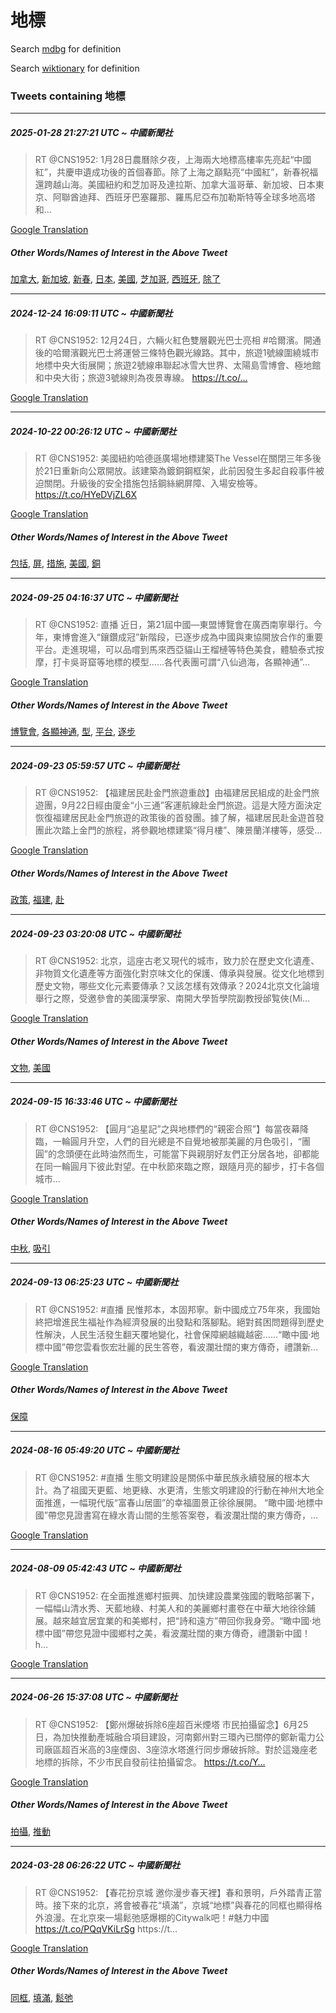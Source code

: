 # 地標

Search [mdbg](https://www.mdbg.net/chinese/dictionary?page=worddict&wdrst=0&wdqb=地標) for definition

Search [wiktionary](https://en.wiktionary.org/wiki/地標) for definition

### Tweets containing 地標

___
##### 2025-01-28 21:27:21 UTC ~ 中國新聞社
> RT @CNS1952: 1月28日農曆除夕夜，上海兩大地標高樓率先亮起“中國紅”，共慶申遺成功後的首個春節。除了上海之巔點亮“中國紅”，新春祝福還跨越山海。美國紐約和芝加哥及達拉斯、加拿大溫哥華、新加坡、日本東京、阿聯酋迪拜、西班牙巴塞羅那、羅馬尼亞布加勒斯特等全球多地高塔和…

[Google Translation](https://translate.google.com/?hi=en&tab=TT&sl=zh-CN&tl=en&op=translate&text=RT+%40CNS1952%3A+1%E6%9C%8828%E6%97%A5%E8%BE%B2%E6%9B%86%E9%99%A4%E5%A4%95%E5%A4%9C%EF%BC%8C%E4%B8%8A%E6%B5%B7%E5%85%A9%E5%A4%A7%E5%9C%B0%E6%A8%99%E9%AB%98%E6%A8%93%E7%8E%87%E5%85%88%E4%BA%AE%E8%B5%B7%E2%80%9C%E4%B8%AD%E5%9C%8B%E7%B4%85%E2%80%9D%EF%BC%8C%E5%85%B1%E6%85%B6%E7%94%B3%E9%81%BA%E6%88%90%E5%8A%9F%E5%BE%8C%E7%9A%84%E9%A6%96%E5%80%8B%E6%98%A5%E7%AF%80%E3%80%82%E9%99%A4%E4%BA%86%E4%B8%8A%E6%B5%B7%E4%B9%8B%E5%B7%94%E9%BB%9E%E4%BA%AE%E2%80%9C%E4%B8%AD%E5%9C%8B%E7%B4%85%E2%80%9D%EF%BC%8C%E6%96%B0%E6%98%A5%E7%A5%9D%E7%A6%8F%E9%82%84%E8%B7%A8%E8%B6%8A%E5%B1%B1%E6%B5%B7%E3%80%82%E7%BE%8E%E5%9C%8B%E7%B4%90%E7%B4%84%E5%92%8C%E8%8A%9D%E5%8A%A0%E5%93%A5%E5%8F%8A%E9%81%94%E6%8B%89%E6%96%AF%E3%80%81%E5%8A%A0%E6%8B%BF%E5%A4%A7%E6%BA%AB%E5%93%A5%E8%8F%AF%E3%80%81%E6%96%B0%E5%8A%A0%E5%9D%A1%E3%80%81%E6%97%A5%E6%9C%AC%E6%9D%B1%E4%BA%AC%E3%80%81%E9%98%BF%E8%81%AF%E9%85%8B%E8%BF%AA%E6%8B%9C%E3%80%81%E8%A5%BF%E7%8F%AD%E7%89%99%E5%B7%B4%E5%A1%9E%E7%BE%85%E9%82%A3%E3%80%81%E7%BE%85%E9%A6%AC%E5%B0%BC%E4%BA%9E%E5%B8%83%E5%8A%A0%E5%8B%92%E6%96%AF%E7%89%B9%E7%AD%89%E5%85%A8%E7%90%83%E5%A4%9A%E5%9C%B0%E9%AB%98%E5%A1%94%E5%92%8C%E2%80%A6)
##### Other Words/Names of Interest in the Above Tweet
[加拿大](加拿大.md), [新加坡](新加坡.md), [新春](新春.md), [日本](日本.md), [美國](美國.md), [芝加哥](芝加哥.md), [西班牙](西班牙.md), [除了](除了.md)
___
##### 2024-12-24 16:09:11 UTC ~ 中國新聞社
> RT @CNS1952: 12月24日，六輛火紅色雙層觀光巴士亮相 #哈爾濱。開通後的哈爾濱觀光巴士將運營三條特色觀光線路。其中，旅遊1號線圍繞城市地標中央大街展開；旅遊2號線串聯起冰雪大世界、太陽島雪博會、極地館和中央大街；旅遊3號線則為夜景專線。 https://t.co/…

[Google Translation](https://translate.google.com/?hi=en&tab=TT&sl=zh-CN&tl=en&op=translate&text=RT+%40CNS1952%3A+12%E6%9C%8824%E6%97%A5%EF%BC%8C%E5%85%AD%E8%BC%9B%E7%81%AB%E7%B4%85%E8%89%B2%E9%9B%99%E5%B1%A4%E8%A7%80%E5%85%89%E5%B7%B4%E5%A3%AB%E4%BA%AE%E7%9B%B8+%23%E5%93%88%E7%88%BE%E6%BF%B1%E3%80%82%E9%96%8B%E9%80%9A%E5%BE%8C%E7%9A%84%E5%93%88%E7%88%BE%E6%BF%B1%E8%A7%80%E5%85%89%E5%B7%B4%E5%A3%AB%E5%B0%87%E9%81%8B%E7%87%9F%E4%B8%89%E6%A2%9D%E7%89%B9%E8%89%B2%E8%A7%80%E5%85%89%E7%B7%9A%E8%B7%AF%E3%80%82%E5%85%B6%E4%B8%AD%EF%BC%8C%E6%97%85%E9%81%8A1%E8%99%9F%E7%B7%9A%E5%9C%8D%E7%B9%9E%E5%9F%8E%E5%B8%82%E5%9C%B0%E6%A8%99%E4%B8%AD%E5%A4%AE%E5%A4%A7%E8%A1%97%E5%B1%95%E9%96%8B%EF%BC%9B%E6%97%85%E9%81%8A2%E8%99%9F%E7%B7%9A%E4%B8%B2%E8%81%AF%E8%B5%B7%E5%86%B0%E9%9B%AA%E5%A4%A7%E4%B8%96%E7%95%8C%E3%80%81%E5%A4%AA%E9%99%BD%E5%B3%B6%E9%9B%AA%E5%8D%9A%E6%9C%83%E3%80%81%E6%A5%B5%E5%9C%B0%E9%A4%A8%E5%92%8C%E4%B8%AD%E5%A4%AE%E5%A4%A7%E8%A1%97%EF%BC%9B%E6%97%85%E9%81%8A3%E8%99%9F%E7%B7%9A%E5%89%87%E7%82%BA%E5%A4%9C%E6%99%AF%E5%B0%88%E7%B7%9A%E3%80%82+https%3A%2F%2Ft.co%2F%E2%80%A6)
___
##### 2024-10-22 00:26:12 UTC ~ 中國新聞社
> RT @CNS1952: 美國紐約哈德遜廣場地標建築The Vessel在關閉三年多後於21日重新向公眾開放。該建築為鍍銅鋼框架，此前因發生多起自殺事件被迫關閉。升級後的安全措施包括鋼絲網屏障、入場安檢等。 https://t.co/HYeDVjZL6X

[Google Translation](https://translate.google.com/?hi=en&tab=TT&sl=zh-CN&tl=en&op=translate&text=RT+%40CNS1952%3A+%E7%BE%8E%E5%9C%8B%E7%B4%90%E7%B4%84%E5%93%88%E5%BE%B7%E9%81%9C%E5%BB%A3%E5%A0%B4%E5%9C%B0%E6%A8%99%E5%BB%BA%E7%AF%89The+Vessel%E5%9C%A8%E9%97%9C%E9%96%89%E4%B8%89%E5%B9%B4%E5%A4%9A%E5%BE%8C%E6%96%BC21%E6%97%A5%E9%87%8D%E6%96%B0%E5%90%91%E5%85%AC%E7%9C%BE%E9%96%8B%E6%94%BE%E3%80%82%E8%A9%B2%E5%BB%BA%E7%AF%89%E7%82%BA%E9%8D%8D%E9%8A%85%E9%8B%BC%E6%A1%86%E6%9E%B6%EF%BC%8C%E6%AD%A4%E5%89%8D%E5%9B%A0%E7%99%BC%E7%94%9F%E5%A4%9A%E8%B5%B7%E8%87%AA%E6%AE%BA%E4%BA%8B%E4%BB%B6%E8%A2%AB%E8%BF%AB%E9%97%9C%E9%96%89%E3%80%82%E5%8D%87%E7%B4%9A%E5%BE%8C%E7%9A%84%E5%AE%89%E5%85%A8%E6%8E%AA%E6%96%BD%E5%8C%85%E6%8B%AC%E9%8B%BC%E7%B5%B2%E7%B6%B2%E5%B1%8F%E9%9A%9C%E3%80%81%E5%85%A5%E5%A0%B4%E5%AE%89%E6%AA%A2%E7%AD%89%E3%80%82+https%3A%2F%2Ft.co%2FHYeDVjZL6X)
##### Other Words/Names of Interest in the Above Tweet
[包括](包括.md), [屏](屏.md), [措施](措施.md), [美國](美國.md), [銅](銅.md)
___
##### 2024-09-25 04:16:37 UTC ~ 中國新聞社
> RT @CNS1952: 直播 近日，第21屆中國—東盟博覽會在廣西南寧舉行。今年，東博會進入“鑲鑽成冠”新階段，已逐步成為中國與東協開放合作的重要平台。走進現場，可以品嚐到馬來西亞貓山王榴槤等特色美食，體驗泰式按摩，打卡吳哥窟等地標的模型……各代表團可謂“八仙過海，各顯神通”…

[Google Translation](https://translate.google.com/?hi=en&tab=TT&sl=zh-CN&tl=en&op=translate&text=RT+%40CNS1952%3A+%E7%9B%B4%E6%92%AD+%E8%BF%91%E6%97%A5%EF%BC%8C%E7%AC%AC21%E5%B1%86%E4%B8%AD%E5%9C%8B%E2%80%94%E6%9D%B1%E7%9B%9F%E5%8D%9A%E8%A6%BD%E6%9C%83%E5%9C%A8%E5%BB%A3%E8%A5%BF%E5%8D%97%E5%AF%A7%E8%88%89%E8%A1%8C%E3%80%82%E4%BB%8A%E5%B9%B4%EF%BC%8C%E6%9D%B1%E5%8D%9A%E6%9C%83%E9%80%B2%E5%85%A5%E2%80%9C%E9%91%B2%E9%91%BD%E6%88%90%E5%86%A0%E2%80%9D%E6%96%B0%E9%9A%8E%E6%AE%B5%EF%BC%8C%E5%B7%B2%E9%80%90%E6%AD%A5%E6%88%90%E7%82%BA%E4%B8%AD%E5%9C%8B%E8%88%87%E6%9D%B1%E5%8D%94%E9%96%8B%E6%94%BE%E5%90%88%E4%BD%9C%E7%9A%84%E9%87%8D%E8%A6%81%E5%B9%B3%E5%8F%B0%E3%80%82%E8%B5%B0%E9%80%B2%E7%8F%BE%E5%A0%B4%EF%BC%8C%E5%8F%AF%E4%BB%A5%E5%93%81%E5%9A%90%E5%88%B0%E9%A6%AC%E4%BE%86%E8%A5%BF%E4%BA%9E%E8%B2%93%E5%B1%B1%E7%8E%8B%E6%A6%B4%E6%A7%A4%E7%AD%89%E7%89%B9%E8%89%B2%E7%BE%8E%E9%A3%9F%EF%BC%8C%E9%AB%94%E9%A9%97%E6%B3%B0%E5%BC%8F%E6%8C%89%E6%91%A9%EF%BC%8C%E6%89%93%E5%8D%A1%E5%90%B3%E5%93%A5%E7%AA%9F%E7%AD%89%E5%9C%B0%E6%A8%99%E7%9A%84%E6%A8%A1%E5%9E%8B%E2%80%A6%E2%80%A6%E5%90%84%E4%BB%A3%E8%A1%A8%E5%9C%98%E5%8F%AF%E8%AC%82%E2%80%9C%E5%85%AB%E4%BB%99%E9%81%8E%E6%B5%B7%EF%BC%8C%E5%90%84%E9%A1%AF%E7%A5%9E%E9%80%9A%E2%80%9D%E2%80%A6)
##### Other Words/Names of Interest in the Above Tweet
[博覽會](博覽會.md), [各顯神通](各顯神通.md), [型](型.md), [平台](平台.md), [逐步](逐步.md)
___
##### 2024-09-23 05:59:57 UTC ~ 中國新聞社
> RT @CNS1952: 【福建居民赴金門旅遊重啟】由福建居民組成的赴金門旅遊團，9月22日經由廈金“小三通”客運航線赴金門旅遊。這是大陸方面決定恢復福建居民赴金門旅遊的政策後的首發團。據了解，福建居民赴金遊首發團此次踏上金門的旅程，將參觀地標建築“得月樓”、陳景蘭洋樓等，感受…

[Google Translation](https://translate.google.com/?hi=en&tab=TT&sl=zh-CN&tl=en&op=translate&text=RT+%40CNS1952%3A+%E3%80%90%E7%A6%8F%E5%BB%BA%E5%B1%85%E6%B0%91%E8%B5%B4%E9%87%91%E9%96%80%E6%97%85%E9%81%8A%E9%87%8D%E5%95%9F%E3%80%91%E7%94%B1%E7%A6%8F%E5%BB%BA%E5%B1%85%E6%B0%91%E7%B5%84%E6%88%90%E7%9A%84%E8%B5%B4%E9%87%91%E9%96%80%E6%97%85%E9%81%8A%E5%9C%98%EF%BC%8C9%E6%9C%8822%E6%97%A5%E7%B6%93%E7%94%B1%E5%BB%88%E9%87%91%E2%80%9C%E5%B0%8F%E4%B8%89%E9%80%9A%E2%80%9D%E5%AE%A2%E9%81%8B%E8%88%AA%E7%B7%9A%E8%B5%B4%E9%87%91%E9%96%80%E6%97%85%E9%81%8A%E3%80%82%E9%80%99%E6%98%AF%E5%A4%A7%E9%99%B8%E6%96%B9%E9%9D%A2%E6%B1%BA%E5%AE%9A%E6%81%A2%E5%BE%A9%E7%A6%8F%E5%BB%BA%E5%B1%85%E6%B0%91%E8%B5%B4%E9%87%91%E9%96%80%E6%97%85%E9%81%8A%E7%9A%84%E6%94%BF%E7%AD%96%E5%BE%8C%E7%9A%84%E9%A6%96%E7%99%BC%E5%9C%98%E3%80%82%E6%93%9A%E4%BA%86%E8%A7%A3%EF%BC%8C%E7%A6%8F%E5%BB%BA%E5%B1%85%E6%B0%91%E8%B5%B4%E9%87%91%E9%81%8A%E9%A6%96%E7%99%BC%E5%9C%98%E6%AD%A4%E6%AC%A1%E8%B8%8F%E4%B8%8A%E9%87%91%E9%96%80%E7%9A%84%E6%97%85%E7%A8%8B%EF%BC%8C%E5%B0%87%E5%8F%83%E8%A7%80%E5%9C%B0%E6%A8%99%E5%BB%BA%E7%AF%89%E2%80%9C%E5%BE%97%E6%9C%88%E6%A8%93%E2%80%9D%E3%80%81%E9%99%B3%E6%99%AF%E8%98%AD%E6%B4%8B%E6%A8%93%E7%AD%89%EF%BC%8C%E6%84%9F%E5%8F%97%E2%80%A6)
##### Other Words/Names of Interest in the Above Tweet
[政策](政策.md), [福建](福建.md), [赴](赴.md)
___
##### 2024-09-23 03:20:08 UTC ~ 中國新聞社
> RT @CNS1952: 北京，這座古老又現代的城市，致力於在歷史文化遺產、非物質文化遺產等方面強化對京味文化的保護、傳承與發展。從文化地標到歷史文物，哪些文化元素要傳承？又該怎樣有效傳承？2024北京文化論壇舉行之際，受邀參會的美國漢學家、南開大學哲學院副教授邰覧俠(Mi…

[Google Translation](https://translate.google.com/?hi=en&tab=TT&sl=zh-CN&tl=en&op=translate&text=RT+%40CNS1952%3A+%E5%8C%97%E4%BA%AC%EF%BC%8C%E9%80%99%E5%BA%A7%E5%8F%A4%E8%80%81%E5%8F%88%E7%8F%BE%E4%BB%A3%E7%9A%84%E5%9F%8E%E5%B8%82%EF%BC%8C%E8%87%B4%E5%8A%9B%E6%96%BC%E5%9C%A8%E6%AD%B7%E5%8F%B2%E6%96%87%E5%8C%96%E9%81%BA%E7%94%A2%E3%80%81%E9%9D%9E%E7%89%A9%E8%B3%AA%E6%96%87%E5%8C%96%E9%81%BA%E7%94%A2%E7%AD%89%E6%96%B9%E9%9D%A2%E5%BC%B7%E5%8C%96%E5%B0%8D%E4%BA%AC%E5%91%B3%E6%96%87%E5%8C%96%E7%9A%84%E4%BF%9D%E8%AD%B7%E3%80%81%E5%82%B3%E6%89%BF%E8%88%87%E7%99%BC%E5%B1%95%E3%80%82%E5%BE%9E%E6%96%87%E5%8C%96%E5%9C%B0%E6%A8%99%E5%88%B0%E6%AD%B7%E5%8F%B2%E6%96%87%E7%89%A9%EF%BC%8C%E5%93%AA%E4%BA%9B%E6%96%87%E5%8C%96%E5%85%83%E7%B4%A0%E8%A6%81%E5%82%B3%E6%89%BF%EF%BC%9F%E5%8F%88%E8%A9%B2%E6%80%8E%E6%A8%A3%E6%9C%89%E6%95%88%E5%82%B3%E6%89%BF%EF%BC%9F2024%E5%8C%97%E4%BA%AC%E6%96%87%E5%8C%96%E8%AB%96%E5%A3%87%E8%88%89%E8%A1%8C%E4%B9%8B%E9%9A%9B%EF%BC%8C%E5%8F%97%E9%82%80%E5%8F%83%E6%9C%83%E7%9A%84%E7%BE%8E%E5%9C%8B%E6%BC%A2%E5%AD%B8%E5%AE%B6%E3%80%81%E5%8D%97%E9%96%8B%E5%A4%A7%E5%AD%B8%E5%93%B2%E5%AD%B8%E9%99%A2%E5%89%AF%E6%95%99%E6%8E%88%E9%82%B0%E8%A6%A7%E4%BF%A0%28Mi%E2%80%A6)
##### Other Words/Names of Interest in the Above Tweet
[文物](文物.md), [美國](美國.md)
___
##### 2024-09-15 16:33:46 UTC ~ 中國新聞社
> RT @CNS1952: 【圓月“追星記”之與地標們的“親密合照”】每當夜幕降臨，一輪圓月升空，人們的目光總是不自覺地被那美麗的月色吸引，“團圓”的念頭便在此時油然而生，可能當下與親朋好友們正分居各地，卻都能在同一輪圓月下彼此對望。在中秋節來臨之際，跟隨月亮的腳步，打卡各個城市…

[Google Translation](https://translate.google.com/?hi=en&tab=TT&sl=zh-CN&tl=en&op=translate&text=RT+%40CNS1952%3A+%E3%80%90%E5%9C%93%E6%9C%88%E2%80%9C%E8%BF%BD%E6%98%9F%E8%A8%98%E2%80%9D%E4%B9%8B%E8%88%87%E5%9C%B0%E6%A8%99%E5%80%91%E7%9A%84%E2%80%9C%E8%A6%AA%E5%AF%86%E5%90%88%E7%85%A7%E2%80%9D%E3%80%91%E6%AF%8F%E7%95%B6%E5%A4%9C%E5%B9%95%E9%99%8D%E8%87%A8%EF%BC%8C%E4%B8%80%E8%BC%AA%E5%9C%93%E6%9C%88%E5%8D%87%E7%A9%BA%EF%BC%8C%E4%BA%BA%E5%80%91%E7%9A%84%E7%9B%AE%E5%85%89%E7%B8%BD%E6%98%AF%E4%B8%8D%E8%87%AA%E8%A6%BA%E5%9C%B0%E8%A2%AB%E9%82%A3%E7%BE%8E%E9%BA%97%E7%9A%84%E6%9C%88%E8%89%B2%E5%90%B8%E5%BC%95%EF%BC%8C%E2%80%9C%E5%9C%98%E5%9C%93%E2%80%9D%E7%9A%84%E5%BF%B5%E9%A0%AD%E4%BE%BF%E5%9C%A8%E6%AD%A4%E6%99%82%E6%B2%B9%E7%84%B6%E8%80%8C%E7%94%9F%EF%BC%8C%E5%8F%AF%E8%83%BD%E7%95%B6%E4%B8%8B%E8%88%87%E8%A6%AA%E6%9C%8B%E5%A5%BD%E5%8F%8B%E5%80%91%E6%AD%A3%E5%88%86%E5%B1%85%E5%90%84%E5%9C%B0%EF%BC%8C%E5%8D%BB%E9%83%BD%E8%83%BD%E5%9C%A8%E5%90%8C%E4%B8%80%E8%BC%AA%E5%9C%93%E6%9C%88%E4%B8%8B%E5%BD%BC%E6%AD%A4%E5%B0%8D%E6%9C%9B%E3%80%82%E5%9C%A8%E4%B8%AD%E7%A7%8B%E7%AF%80%E4%BE%86%E8%87%A8%E4%B9%8B%E9%9A%9B%EF%BC%8C%E8%B7%9F%E9%9A%A8%E6%9C%88%E4%BA%AE%E7%9A%84%E8%85%B3%E6%AD%A5%EF%BC%8C%E6%89%93%E5%8D%A1%E5%90%84%E5%80%8B%E5%9F%8E%E5%B8%82%E2%80%A6)
##### Other Words/Names of Interest in the Above Tweet
[中秋](中秋.md), [吸引](吸引.md)
___
##### 2024-09-13 06:25:23 UTC ~ 中國新聞社
> RT @CNS1952: #直播 民惟邦本，本固邦寧。新中國成立75年來，我國始終把增進民生福祉作為經濟發展的出發點和落腳點。絕對貧困問題得到歷史性解決，人民生活發生翻天覆地變化，社會保障網越織越密……“瞰中國·地標中國”帶您雲看恢宏壯麗的民生答卷，看波瀾壯闊的東方傳奇，禮讚新…

[Google Translation](https://translate.google.com/?hi=en&tab=TT&sl=zh-CN&tl=en&op=translate&text=RT+%40CNS1952%3A+%23%E7%9B%B4%E6%92%AD+%E6%B0%91%E6%83%9F%E9%82%A6%E6%9C%AC%EF%BC%8C%E6%9C%AC%E5%9B%BA%E9%82%A6%E5%AF%A7%E3%80%82%E6%96%B0%E4%B8%AD%E5%9C%8B%E6%88%90%E7%AB%8B75%E5%B9%B4%E4%BE%86%EF%BC%8C%E6%88%91%E5%9C%8B%E5%A7%8B%E7%B5%82%E6%8A%8A%E5%A2%9E%E9%80%B2%E6%B0%91%E7%94%9F%E7%A6%8F%E7%A5%89%E4%BD%9C%E7%82%BA%E7%B6%93%E6%BF%9F%E7%99%BC%E5%B1%95%E7%9A%84%E5%87%BA%E7%99%BC%E9%BB%9E%E5%92%8C%E8%90%BD%E8%85%B3%E9%BB%9E%E3%80%82%E7%B5%95%E5%B0%8D%E8%B2%A7%E5%9B%B0%E5%95%8F%E9%A1%8C%E5%BE%97%E5%88%B0%E6%AD%B7%E5%8F%B2%E6%80%A7%E8%A7%A3%E6%B1%BA%EF%BC%8C%E4%BA%BA%E6%B0%91%E7%94%9F%E6%B4%BB%E7%99%BC%E7%94%9F%E7%BF%BB%E5%A4%A9%E8%A6%86%E5%9C%B0%E8%AE%8A%E5%8C%96%EF%BC%8C%E7%A4%BE%E6%9C%83%E4%BF%9D%E9%9A%9C%E7%B6%B2%E8%B6%8A%E7%B9%94%E8%B6%8A%E5%AF%86%E2%80%A6%E2%80%A6%E2%80%9C%E7%9E%B0%E4%B8%AD%E5%9C%8B%C2%B7%E5%9C%B0%E6%A8%99%E4%B8%AD%E5%9C%8B%E2%80%9D%E5%B8%B6%E6%82%A8%E9%9B%B2%E7%9C%8B%E6%81%A2%E5%AE%8F%E5%A3%AF%E9%BA%97%E7%9A%84%E6%B0%91%E7%94%9F%E7%AD%94%E5%8D%B7%EF%BC%8C%E7%9C%8B%E6%B3%A2%E7%80%BE%E5%A3%AF%E9%97%8A%E7%9A%84%E6%9D%B1%E6%96%B9%E5%82%B3%E5%A5%87%EF%BC%8C%E7%A6%AE%E8%AE%9A%E6%96%B0%E2%80%A6)
##### Other Words/Names of Interest in the Above Tweet
[保障](保障.md)
___
##### 2024-08-16 05:49:20 UTC ~ 中國新聞社
> RT @CNS1952: #直播 生態文明建設是關係中華民族永續發展的根本大計。為了祖國天更藍、地更綠、水更清，生態文明建設的行動在神州大地全面推進，一幅現代版“富春山居圖”的幸福圖景正徐徐展開。 “瞰中國·地標中國”帶您見證書寫在綠水青山間的生態答案卷，看波瀾壯闊的東方傳奇，…

[Google Translation](https://translate.google.com/?hi=en&tab=TT&sl=zh-CN&tl=en&op=translate&text=RT+%40CNS1952%3A+%23%E7%9B%B4%E6%92%AD+%E7%94%9F%E6%85%8B%E6%96%87%E6%98%8E%E5%BB%BA%E8%A8%AD%E6%98%AF%E9%97%9C%E4%BF%82%E4%B8%AD%E8%8F%AF%E6%B0%91%E6%97%8F%E6%B0%B8%E7%BA%8C%E7%99%BC%E5%B1%95%E7%9A%84%E6%A0%B9%E6%9C%AC%E5%A4%A7%E8%A8%88%E3%80%82%E7%82%BA%E4%BA%86%E7%A5%96%E5%9C%8B%E5%A4%A9%E6%9B%B4%E8%97%8D%E3%80%81%E5%9C%B0%E6%9B%B4%E7%B6%A0%E3%80%81%E6%B0%B4%E6%9B%B4%E6%B8%85%EF%BC%8C%E7%94%9F%E6%85%8B%E6%96%87%E6%98%8E%E5%BB%BA%E8%A8%AD%E7%9A%84%E8%A1%8C%E5%8B%95%E5%9C%A8%E7%A5%9E%E5%B7%9E%E5%A4%A7%E5%9C%B0%E5%85%A8%E9%9D%A2%E6%8E%A8%E9%80%B2%EF%BC%8C%E4%B8%80%E5%B9%85%E7%8F%BE%E4%BB%A3%E7%89%88%E2%80%9C%E5%AF%8C%E6%98%A5%E5%B1%B1%E5%B1%85%E5%9C%96%E2%80%9D%E7%9A%84%E5%B9%B8%E7%A6%8F%E5%9C%96%E6%99%AF%E6%AD%A3%E5%BE%90%E5%BE%90%E5%B1%95%E9%96%8B%E3%80%82+%E2%80%9C%E7%9E%B0%E4%B8%AD%E5%9C%8B%C2%B7%E5%9C%B0%E6%A8%99%E4%B8%AD%E5%9C%8B%E2%80%9D%E5%B8%B6%E6%82%A8%E8%A6%8B%E8%AD%89%E6%9B%B8%E5%AF%AB%E5%9C%A8%E7%B6%A0%E6%B0%B4%E9%9D%92%E5%B1%B1%E9%96%93%E7%9A%84%E7%94%9F%E6%85%8B%E7%AD%94%E6%A1%88%E5%8D%B7%EF%BC%8C%E7%9C%8B%E6%B3%A2%E7%80%BE%E5%A3%AF%E9%97%8A%E7%9A%84%E6%9D%B1%E6%96%B9%E5%82%B3%E5%A5%87%EF%BC%8C%E2%80%A6)
___
##### 2024-08-09 05:42:43 UTC ~ 中國新聞社
> RT @CNS1952: 在全面推進鄉村振興、加快建設農業強國的戰略部署下，一幅幅山清水秀、天藍地綠、村美人和的美麗鄉村畫卷在中華大地徐徐鋪展。越來越宜居宜業的和美鄉村，把“詩和遠方”帶回你我身旁。“瞰中國·地標中國”帶您見證中國鄉村之美，看波瀾壯闊的東方傳奇，禮讚新中國！ h…

[Google Translation](https://translate.google.com/?hi=en&tab=TT&sl=zh-CN&tl=en&op=translate&text=RT+%40CNS1952%3A+%E5%9C%A8%E5%85%A8%E9%9D%A2%E6%8E%A8%E9%80%B2%E9%84%89%E6%9D%91%E6%8C%AF%E8%88%88%E3%80%81%E5%8A%A0%E5%BF%AB%E5%BB%BA%E8%A8%AD%E8%BE%B2%E6%A5%AD%E5%BC%B7%E5%9C%8B%E7%9A%84%E6%88%B0%E7%95%A5%E9%83%A8%E7%BD%B2%E4%B8%8B%EF%BC%8C%E4%B8%80%E5%B9%85%E5%B9%85%E5%B1%B1%E6%B8%85%E6%B0%B4%E7%A7%80%E3%80%81%E5%A4%A9%E8%97%8D%E5%9C%B0%E7%B6%A0%E3%80%81%E6%9D%91%E7%BE%8E%E4%BA%BA%E5%92%8C%E7%9A%84%E7%BE%8E%E9%BA%97%E9%84%89%E6%9D%91%E7%95%AB%E5%8D%B7%E5%9C%A8%E4%B8%AD%E8%8F%AF%E5%A4%A7%E5%9C%B0%E5%BE%90%E5%BE%90%E9%8B%AA%E5%B1%95%E3%80%82%E8%B6%8A%E4%BE%86%E8%B6%8A%E5%AE%9C%E5%B1%85%E5%AE%9C%E6%A5%AD%E7%9A%84%E5%92%8C%E7%BE%8E%E9%84%89%E6%9D%91%EF%BC%8C%E6%8A%8A%E2%80%9C%E8%A9%A9%E5%92%8C%E9%81%A0%E6%96%B9%E2%80%9D%E5%B8%B6%E5%9B%9E%E4%BD%A0%E6%88%91%E8%BA%AB%E6%97%81%E3%80%82%E2%80%9C%E7%9E%B0%E4%B8%AD%E5%9C%8B%C2%B7%E5%9C%B0%E6%A8%99%E4%B8%AD%E5%9C%8B%E2%80%9D%E5%B8%B6%E6%82%A8%E8%A6%8B%E8%AD%89%E4%B8%AD%E5%9C%8B%E9%84%89%E6%9D%91%E4%B9%8B%E7%BE%8E%EF%BC%8C%E7%9C%8B%E6%B3%A2%E7%80%BE%E5%A3%AF%E9%97%8A%E7%9A%84%E6%9D%B1%E6%96%B9%E5%82%B3%E5%A5%87%EF%BC%8C%E7%A6%AE%E8%AE%9A%E6%96%B0%E4%B8%AD%E5%9C%8B%EF%BC%81+h%E2%80%A6)
___
##### 2024-06-26 15:37:08 UTC ~ 中國新聞社
> RT @CNS1952: 【鄭州爆破拆除6座超百米煙塔 市民拍攝留念】6月25日，為加快推動產城融合項目建設，河南鄭州對三環內已關停的鄭新電力公司廠區超百米高的3座煙囪、3座涼水塔進行同步爆破拆除。對於這幾座老地標的拆除，不少市民自發前往拍攝留念。 https://t.co/Y…

[Google Translation](https://translate.google.com/?hi=en&tab=TT&sl=zh-CN&tl=en&op=translate&text=RT+%40CNS1952%3A+%E3%80%90%E9%84%AD%E5%B7%9E%E7%88%86%E7%A0%B4%E6%8B%86%E9%99%A46%E5%BA%A7%E8%B6%85%E7%99%BE%E7%B1%B3%E7%85%99%E5%A1%94+%E5%B8%82%E6%B0%91%E6%8B%8D%E6%94%9D%E7%95%99%E5%BF%B5%E3%80%916%E6%9C%8825%E6%97%A5%EF%BC%8C%E7%82%BA%E5%8A%A0%E5%BF%AB%E6%8E%A8%E5%8B%95%E7%94%A2%E5%9F%8E%E8%9E%8D%E5%90%88%E9%A0%85%E7%9B%AE%E5%BB%BA%E8%A8%AD%EF%BC%8C%E6%B2%B3%E5%8D%97%E9%84%AD%E5%B7%9E%E5%B0%8D%E4%B8%89%E7%92%B0%E5%85%A7%E5%B7%B2%E9%97%9C%E5%81%9C%E7%9A%84%E9%84%AD%E6%96%B0%E9%9B%BB%E5%8A%9B%E5%85%AC%E5%8F%B8%E5%BB%A0%E5%8D%80%E8%B6%85%E7%99%BE%E7%B1%B3%E9%AB%98%E7%9A%843%E5%BA%A7%E7%85%99%E5%9B%AA%E3%80%813%E5%BA%A7%E6%B6%BC%E6%B0%B4%E5%A1%94%E9%80%B2%E8%A1%8C%E5%90%8C%E6%AD%A5%E7%88%86%E7%A0%B4%E6%8B%86%E9%99%A4%E3%80%82%E5%B0%8D%E6%96%BC%E9%80%99%E5%B9%BE%E5%BA%A7%E8%80%81%E5%9C%B0%E6%A8%99%E7%9A%84%E6%8B%86%E9%99%A4%EF%BC%8C%E4%B8%8D%E5%B0%91%E5%B8%82%E6%B0%91%E8%87%AA%E7%99%BC%E5%89%8D%E5%BE%80%E6%8B%8D%E6%94%9D%E7%95%99%E5%BF%B5%E3%80%82+https%3A%2F%2Ft.co%2FY%E2%80%A6)
##### Other Words/Names of Interest in the Above Tweet
[拍攝](拍攝.md), [推動](推動.md)
___
##### 2024-03-28 06:26:22 UTC ~ 中國新聞社
> RT @CNS1952: 【春花扮京城 邀你漫步春天裡】春和景明，戶外踏青正當時。接下來的北京，將會被春花“填滿”，京城“地標”與春花的同框也顯得格外浪漫。在北京來一場鬆弛感爆棚的Citywalk吧！#魅力中國 https://t.co/PQqVKiLrSg https://t…

[Google Translation](https://translate.google.com/?hi=en&tab=TT&sl=zh-CN&tl=en&op=translate&text=RT+%40CNS1952%3A+%E3%80%90%E6%98%A5%E8%8A%B1%E6%89%AE%E4%BA%AC%E5%9F%8E+%E9%82%80%E4%BD%A0%E6%BC%AB%E6%AD%A5%E6%98%A5%E5%A4%A9%E8%A3%A1%E3%80%91%E6%98%A5%E5%92%8C%E6%99%AF%E6%98%8E%EF%BC%8C%E6%88%B6%E5%A4%96%E8%B8%8F%E9%9D%92%E6%AD%A3%E7%95%B6%E6%99%82%E3%80%82%E6%8E%A5%E4%B8%8B%E4%BE%86%E7%9A%84%E5%8C%97%E4%BA%AC%EF%BC%8C%E5%B0%87%E6%9C%83%E8%A2%AB%E6%98%A5%E8%8A%B1%E2%80%9C%E5%A1%AB%E6%BB%BF%E2%80%9D%EF%BC%8C%E4%BA%AC%E5%9F%8E%E2%80%9C%E5%9C%B0%E6%A8%99%E2%80%9D%E8%88%87%E6%98%A5%E8%8A%B1%E7%9A%84%E5%90%8C%E6%A1%86%E4%B9%9F%E9%A1%AF%E5%BE%97%E6%A0%BC%E5%A4%96%E6%B5%AA%E6%BC%AB%E3%80%82%E5%9C%A8%E5%8C%97%E4%BA%AC%E4%BE%86%E4%B8%80%E5%A0%B4%E9%AC%86%E5%BC%9B%E6%84%9F%E7%88%86%E6%A3%9A%E7%9A%84Citywalk%E5%90%A7%EF%BC%81%23%E9%AD%85%E5%8A%9B%E4%B8%AD%E5%9C%8B+https%3A%2F%2Ft.co%2FPQqVKiLrSg+https%3A%2F%2Ft%E2%80%A6)
##### Other Words/Names of Interest in the Above Tweet
[同框](同框.md), [填滿](填滿.md), [鬆弛](鬆弛.md)
